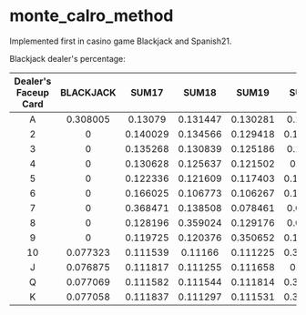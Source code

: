 # monte_calro_method

Implemented first in casino game Blackjack and Spanish21.

Blackjack dealer's percentage:

|Dealer's Faceup Card|BLACKJACK| SUM17|	SUM18 |	SUM19 |	SUM20 |	SUM21 |	BUSTED |
|:------------------:|:-------:|:----:|:-----:|:-----:|:-----:|:-----:|:------:|
|A|0.308005|	0.13079|	0.131447|	0.130281|	0.12997|	0.053637|	0.11587|
|2|0|	0.140029|	0.134566|	0.129418|	0.124541|	0.118138|	0.353308|
|3|0|	0.135268|	0.130839|	0.125186|	0.12055|	0.11453|	0.373627|
|4|0|	0.130628|	0.125637|	0.121502|	0.1171|	0.110927|	0.394206|
|5|0|	0.122336|	0.121609|	0.117403|	0.113683|	0.108538|	0.416431|
|6|0|	0.166025|	0.106773|	0.106267|	0.102166|	0.096615|	0.422154|
|7|0|	0.368471|	0.138508|	0.078461|	0.07877|	0.073805|	0.261985|
|8|0|	0.128196|	0.359024|	0.129176|	0.06966|	0.069473|	0.244471|
|9|0|	0.119725|	0.120376|	0.350652|	0.120114|	0.060497|	0.228636|
|10|0.077323|	0.111539|	0.11166|	0.111225|	0.341685|	0.034333|	0.212235|
|J|0.076875|	0.111817|	0.111255|	0.111658|	0.3422|	0.034457|	0.211738|
|Q|0.077069|	0.111582|	0.111544|	0.111814|	0.342433|	0.03446|	0.211098|
|K|0.077058|	0.111837|	0.111297|	0.111531|	0.342367|	0.034229|	0.211681|